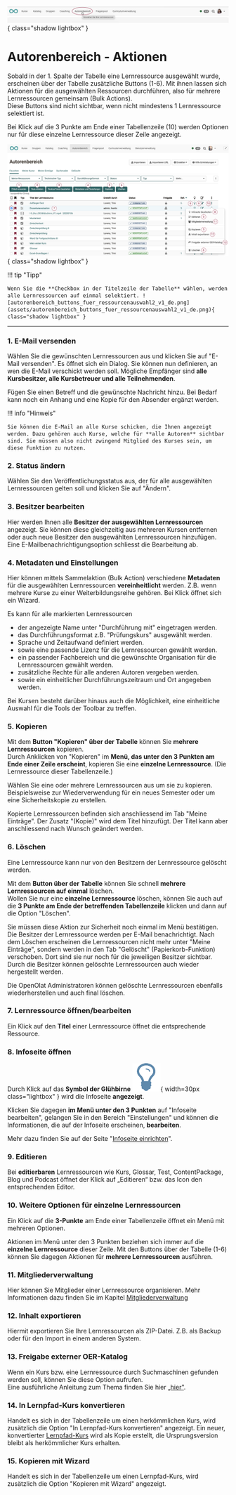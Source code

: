 ![bereiche_autorenbereich_v1_de.png](assets/bereiche_autorenbereich_v1_de.png){ class="shadow lightbox" }

#  Autorenbereich - Aktionen

Sobald in der 1. Spalte der Tabelle eine Lernressource ausgewählt wurde, erscheinen über der Tabelle zusätzliche Buttons (1-6). Mit ihnen lassen sich Aktionen für die ausgewählten Ressourcen durchführen, also für mehrere Lernressourcen gemeinsam (Bulk Actions).<br>
Diese Buttons sind nicht sichtbar, wenn nicht mindestens 1 Lernressource selektiert ist.

Bei Klick auf die 3 Punkte am Ende einer Tabellenzeile (10) werden Optionen nur für diese einzelne Lernressource dieser Zeile angezeigt. 


![autorenbereich_buttons_fuer_ressourcenauswahl_v1_de.png](assets/autorenbereich_buttons_fuer_ressourcenauswahl_v1_de.png){ class="shadow lightbox" }


!!! tip "Tipp"

    Wenn Sie die **Checkbox in der Titelzeile der Tabelle** wählen, werden alle Lernressourcen auf einmal selektiert. ![autorenbereich_buttons_fuer_ressourcenauswahl2_v1_de.png](assets/autorenbereich_buttons_fuer_ressourcenauswahl2_v1_de.png){ class="shadow lightbox" }

---

### 1. E-Mail versenden

Wählen Sie die gewünschten Lernressourcen aus und klicken Sie auf "E-Mail versenden". Es öffnet sich ein
Dialog. Sie können nun definieren, an wen die E-Mail verschickt werden soll.
Mögliche Empfänger sind **alle Kursbesitzer, alle Kursbetreuer und alle Teilnehmenden**.

Fügen Sie einen Betreff und die gewünschte Nachricht hinzu. Bei Bedarf kann noch ein Anhang und eine Kopie für den Absender ergänzt werden.

!!! info "Hinweis"

    Sie können die E-Mail an alle Kurse schicken, die Ihnen angezeigt werden. Dazu gehören auch Kurse, welche für **alle Autoren** sichtbar sind. Sie müssen also nicht zwingend Mitglied des Kurses sein, um diese Funktion zu nutzen.

### 2. Status ändern

Wählen Sie den Veröffentlichungsstatus aus, der für alle ausgewählten Lernressourcen gelten soll und klicken Sie auf "Ändern".    

### 3. Besitzer bearbeiten

Hier werden Ihnen alle **Besitzer der ausgewählten Lernressourcen** angezeigt. Sie können diese gleichzeitig aus mehreren Kursen entfernen oder auch neue Besitzer den ausgewählten Lernressourcen hinzufügen. Eine
E-Mailbenachrichtigungsoption schliesst die Bearbeitung ab.

### 4. Metadaten und Einstellungen

Hier können mittels Sammelaktion (Bulk Action) verschiedene **Metadaten** für die ausgewählten Lernressourcen **vereinheitlicht** werden. Z.B. wenn mehrere Kurse zu einer Weiterbildungsreihe gehören. Bei Klick öffnet sich ein Wizard.

Es kann für alle markierten Lernressourcen 

* der angezeigte Name unter "Durchführung mit" eingetragen werden. 
* das Durchführungsformat z.B. "Prüfungskurs" ausgewählt werden.
* Sprache und Zeitaufwand definiert werden. 
* sowie eine passende Lizenz für die Lernressourcen gewählt werden.
* ein passender Fachbereich und die gewünschte Organisation für die Lernressourcen gewählt werden.
* zusätzliche Rechte für alle anderen Autoren vergeben werden.
* sowie ein einheitlicher Durchführungszeitraum und Ort angegeben werden.

Bei Kursen besteht darüber hinaus auch die Möglichkeit, eine einheitliche Auswahl für die Tools der Toolbar zu treffen. 

### 5. Kopieren

Mit dem **Button "Kopieren" über der Tabelle** können Sie **mehrere Lernressourcen** kopieren.<br> 
Durch Anklicken von "Kopieren" im **Menü, das unter den 3 Punkten am Ende einer Zeile erscheint**, kopieren Sie eine **einzelne Lernressource**. (Die Lernressource dieser Tabellenzeile.)

Wählen Sie eine oder mehrere Lernressourcen aus um sie zu kopieren. Beispielsweise zur Wiederverwendung für ein
neues Semester oder um eine Sicherheitskopie zu erstellen. 

Kopierte Lernressourcen befinden sich anschliessend im Tab "Meine Einträge". Der Zusatz "(Kopie)" wird dem Titel hinzufügt. Der Titel kann aber anschliessend nach Wunsch geändert werden.

### 6. Löschen

Eine Lernressource kann nur von den Besitzern der Lernressource gelöscht werden.

Mit dem **Button über der Tabelle** können Sie schnell **mehrere Lernressourcen auf einmal** löschen.<br>
Wollen Sie nur eine **einzelne Lernressource** löschen, können Sie auch auf die **3 Punkte am Ende der betreffenden Tabellenzeile** klicken und dann auf die Option "Löschen".

Sie müssen diese Aktion zur Sicherheit noch einmal im Menü bestätigen. Die Besitzer der Lernressource werden per E-Mail benachrichtigt. Nach dem Löschen erscheinen die Lernressourcen nicht mehr unter "Meine Einträge", sondern werden in den Tab "Gelöscht" (Papierkorb-Funktion) verschoben. Dort sind sie nur noch für die jeweiligen Besitzer sichtbar. Durch die Besitzer können gelöschte Lernressourcen auch wieder hergestellt werden. 

Die OpenOlat Administratoren können gelöschte Lernressourcen ebenfalls wiederherstellen und auch final löschen.

### 7. Lernressource öffnen/bearbeiten

Ein Klick auf den **Titel** einer Lernressource öffnet die entsprechende Ressource.

### 8. Infoseite öffnen

Durch Klick auf das **Symbol der Glühbirne** ![Glühbirne](assets/infopage_5e89ac_64.png){ width=30px class="lightbox" } wird die Infoseite **angezeigt**.

Klicken Sie dagegen **im Menü unter den 3 Punkten** auf "Infoseite bearbeiten", gelangen Sie in den Bereich "Einstellungen" und können die Informationen, die auf der Infoseite erscheinen, **bearbeiten**.

Mehr dazu finden Sie auf der Seite "[Infoseite einrichten](../learningresources/Set_up_info_page.de.md)".
 
### 9. Editieren

Bei **editierbaren** Lernressourcen wie Kurs, Glossar, Test, ContentPackage, Blog und Podcast öffnet der Klick auf „Editieren“ bzw. das Icon den entsprechenden Editor.

### 10. Weitere Optionen für einzelne Lernressourcen

Ein Klick auf die **3-Punkte** am Ende einer Tabellenzeile öffnet ein Menü mit mehreren Optionen. 

Aktionen im Menü unter den 3 Punkten beziehen sich immer auf die **einzelne Lernressource** dieser Zeile. Mit den Buttons über der Tabelle (1-6) können Sie dagegen Aktionen für **mehrere Lernressourcen** ausführen. 

### 11. Mitgliederverwaltung

Hier können Sie Mitglieder einer Lernressource organisieren. Mehr Informationen dazu finden Sie im Kapitel [Mitgliederverwaltung](../learningresources/Members_management.de.md)

### 12. Inhalt exportieren

Hiermit exportieren Sie Ihre Lernressourcen als ZIP-Datei. Z.B. als Backup oder für den Import in einem anderen System.

### 13. Freigabe externer OER-Katalog

Wenn ein Kurs bzw. eine Lernressource durch Suchmaschinen gefunden werden soll, können Sie diese Option aufrufen.<br>
Eine ausführliche Anleitung zum Thema finden Sie hier [„hier"](../../manual_how-to/oai_pmh/oai_pmh.de.md).

### 14. In Lernpfad-Kurs konvertieren

Handelt es sich in der Tabellenzeile um einen herkömmlichen Kurs, wird zusätzlich die Option "In Lernpfad-Kurs konvertieren" angezeigt. Ein neuer, konvertierter [Lernpfad-Kurs](../learningresources/Learning_path_course.de.md) wird als Kopie erstellt, die Ursprungsversion bleibt als herkömmlicher Kurs erhalten.  

### 15. Kopieren mit Wizard 

Handelt es sich in der Tabellenzeile um einen Lernpfad-Kurs, wird zusätzlich die Option "Kopieren mit Wizard" angezeigt.
